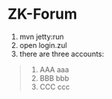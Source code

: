 # ZK-Forum

1. mvn jetty:run
2. open login.zul
3. there are three accounts:
  > 1. AAA aaa
  > 2. BBB bbb
  > 3. CCC ccc
